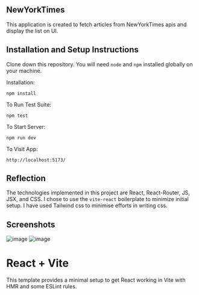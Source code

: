 ## NewYorkTimes


This application is created to fetch articles from NewYorkTimes apis and display the list on UI.

## Installation and Setup Instructions

Clone down this repository. You will need `node` and `npm` installed globally on your machine.

Installation:

`npm install`

To Run Test Suite:

`npm test`

To Start Server:

`npm run dev`

To Visit App:

`http://localhost:5173/`

## Reflection

The technologies implemented in this project are React, React-Router, JS, JSX, and CSS. I chose to use the `vite-react` boilerplate to minimize initial setup. I have used Tailwind css to minimise efforts in writing css. 

## Screenshots
![image](https://github.com/user-attachments/assets/5add32c3-cc2f-4a50-aa6f-e0097d7d2dff)
![image](https://github.com/user-attachments/assets/71898ff0-00e4-498b-90e0-97be93089697)



# React + Vite

This template provides a minimal setup to get React working in Vite with HMR and some ESLint rules.
